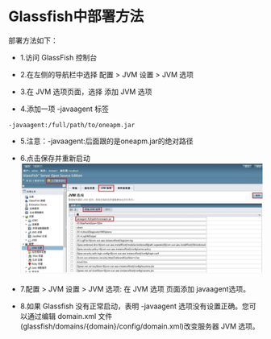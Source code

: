 # Glassfish中部署方法

部署方法如下：
* 1.访问 GlassFish 控制台

* 2.在左侧的导航栏中选择 配置 > JVM 设置 > JVM 选项

* 3.在 JVM 选项页面，选择 添加 JVM 选项

* 4.添加一项 -javaagent 标签

 ```
-javaagent:/full/path/to/oneapm.jar
```
* 5.注意：-javaagent:后面跟的是oneapm.jar的绝对路径

* 6.点击保存并重新启动![](Glass.png)

* 7.配置 > JVM 设置 > JVM 选项: 在 JVM 选项 页面添加 javaagent选项。

* 8.如果 Glassfish 没有正常启动，表明 -javaagent 选项没有设置正确。您可以通过编辑 domain.xml 文件(glassfish/domains/{domain}/config/domain.xml)改变服务器 JVM 选项。

